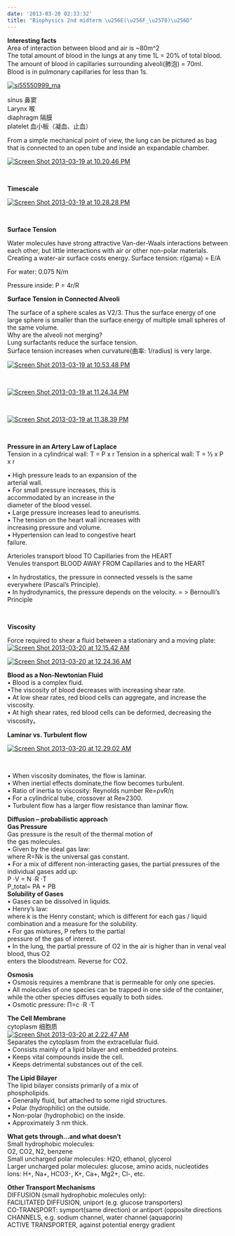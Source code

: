 ```yaml
---
date: '2013-03-20 02:33:32'
title: "Biophysics 2nd midterm \u256E(\u256F_\u2570)\u256D"
---
```


**Interesting facts**  
 Area of interaction between blood and air is ~80m^2  
 The total amount of blood in the lungs at any time 1L = 20% of total blood.  
 The amount of blood in capillaries surrounding alveoli(肺泡) = 70ml.  
 Blood is in pulmonary capillaries for less than 1s.

[![si55550999_ma](/content/images/uploads/2013/03/si55550999_ma-300x236.jpg)](/content/images/uploads/2013/03/si55550999_ma.jpg)

sinus 鼻窦  
 Larynx 喉  
 diaphragm 隔膜  
 platelet 血小板（凝血、止血）

From a simple mechanical point of view, the lung can be pictured as bag that is connected to an open tube and inside an expandable chamber.

[![Screen Shot 2013-03-19 at 10.20.46 PM](/content/images/uploads/2013/03/Screen-Shot-2013-03-19-at-10.20.46-PM-300x191.png)](/content/images/uploads/2013/03/Screen-Shot-2013-03-19-at-10.20.46-PM.png)

 

**Timescale**

[![Screen Shot 2013-03-19 at 10.28.28 PM](/content/images/uploads/2013/03/Screen-Shot-2013-03-19-at-10.28.28-PM-300x218.png)](/content/images/uploads/2013/03/Screen-Shot-2013-03-19-at-10.28.28-PM.png)

 

**Surface Tension**

Water molecules have strong attractive Van-der-Waals interactions between each other, but little interactions with air or other non-polar materials. Creating a water-air surface costs energy. Surface tension: r(gama) = E/A

For water: 0.075 N/m

Pressure inside: P = 4r/R

**Surface Tension in Connected Alveoli**

The surface of a sphere scales as V2/3. Thus the surface energy of one large sphere is smaller than the surface energy of multiple small spheres of the same volume.  
 Why are the alveoli not merging?  
 Lung surfactants reduce the surface tension.  
 Surface tension increases when curvature(曲率: 1/radius) is very large.

[![Screen Shot 2013-03-19 at 10.53.48 PM](/content/images/uploads/2013/03/Screen-Shot-2013-03-19-at-10.53.48-PM-300x209.png)](/content/images/uploads/2013/03/Screen-Shot-2013-03-19-at-10.53.48-PM.png)

 

[![Screen Shot 2013-03-19 at 11.24.34 PM](/content/images/uploads/2013/03/Screen-Shot-2013-03-19-at-11.24.34-PM-300x204.png)](/content/images/uploads/2013/03/Screen-Shot-2013-03-19-at-11.24.34-PM.png)

 

[![Screen Shot 2013-03-19 at 11.38.39 PM](/content/images/uploads/2013/03/Screen-Shot-2013-03-19-at-11.38.39-PM-300x200.png)](/content/images/uploads/2013/03/Screen-Shot-2013-03-19-at-11.38.39-PM.png)

 

**Pressure in an Artery Law of Laplace**  
 Tension in a cylindrical wall: T = P x r Tension in a spherical wall: T = ½ x P x r

• High pressure leads to an expansion of the  
 arterial wall.  
 • For small pressure increases, this is  
 accommodated by an increase in the  
 diameter of the blood vessel.  
 • Large pressure increases lead to aneurisms.  
 • The tension on the heart wall increases with  
 increasing pressure and volume.  
 • Hypertension can lead to congestive heart  
 failure.

Arterioles transport blood TO Capillaries from the HEART  
 Venules transport BLOOD AWAY FROM Capillaries and to the HEART

• In hydrostatics, the pressure in connected vessels is the same everywhere (Pascal’s Principle).  
 • In hydrodynamics, the pressure depends on the velocity. = > Bernoulli’s Principle

 

**Viscosity**

Force required to shear a fluid between a stationary and a moving plate:  
[![Screen Shot 2013-03-20 at 12.15.42 AM](/content/images/uploads/2013/03/Screen-Shot-2013-03-20-at-12.15.42-AM-300x138.png)](/content/images/uploads/2013/03/Screen-Shot-2013-03-20-at-12.15.42-AM.png)

[![Screen Shot 2013-03-20 at 12.24.36 AM](/content/images/uploads/2013/03/Screen-Shot-2013-03-20-at-12.24.36-AM-300x186.png)](/content/images/uploads/2013/03/Screen-Shot-2013-03-20-at-12.24.36-AM.png)

**Blood as a Non-Newtonian Fluid**  
 • Blood is a complex fluid.  
 •The viscosity of blood decreases with increasing shear rate.  
 • At low shear rates, red blood cells can aggregate, and increase the viscosity.  
 • At high shear rates, red blood cells can be deformed, decreasing the viscosity。

**Laminar vs. Turbulent flow**

[![Screen Shot 2013-03-20 at 12.29.02 AM](/content/images/uploads/2013/03/Screen-Shot-2013-03-20-at-12.29.02-AM-300x77.png)](/content/images/uploads/2013/03/Screen-Shot-2013-03-20-at-12.29.02-AM.png)

 

• When viscosity dominates, the flow is laminar.  
 • When inertial effects dominate,the flow becomes turbulent.  
 • Ratio of inertia to viscosity: Reynolds number Re=ρvR/η  
 • For a cylindrical tube, crossover at Re≈2300.  
 • Turbulent flow has a larger flow resistance than laminar flow.

**Diffusion – probabilistic approach**  
**Gas Pressure**  
 Gas pressure is the result of the thermal motion of  
 the gas molecules.  
 • Given by the ideal gas law:  
 where R=Nk is the universal gas constant.  
 • For a mix of different non-interacting gases, the partial pressures of the individual gases add up:  
 P ⋅V = N ⋅R ⋅T  
 P_total= PA + PB  
**Solubility of Gases**  
 • Gases can be dissolved in liquids.  
 • Henry’s law:  
 where k is the Henry constant; which is different for each gas / liquid combination and a measure for the solubility.  
 • For gas mixtures, P refers to the partial  
 pressure of the gas of interest.  
 • In the lung, the partial pressure of O2 in the air is higher than in venal veal blood, thus O2  
 enters the bloodstream. Reverse for CO2.

**Osmosis**  
 • Osmosis requires a membrane that is permeable for only one species.  
 • All molecules of one species can be trapped in one side of the container, while the other species diffuses equally to both sides.  
 • Osmotic pressure: Π=c ⋅R ⋅T

**The Cell Membrane**  
 cytoplasm 细胞质  
[![Screen Shot 2013-03-20 at 2.22.47 AM](/content/images/uploads/2013/03/Screen-Shot-2013-03-20-at-2.22.47-AM-300x121.png)](/content/images/uploads/2013/03/Screen-Shot-2013-03-20-at-2.22.47-AM.png)  
 Separates the cytoplasm from the extracellular fluid.  
 • Consists mainly of a lipid bilayer and embedded proteins.  
 • Keeps vital compounds inside the cell.  
 • Keeps detrimental substances out of the cell.

**The Lipid Bilayer**  
 The lipid bilayer consists primarily of a mix of  
 phospholipids.  
 • Generally fluid, but attached to some rigid structures.  
 • Polar (hydrophilic) on the outside.  
 • Non-polar (hydrophobic) on the inside.  
 • Approximately 3 nm thick.

**What gets through…and what doesn’t**  
 Small hydrophobic molecules:  
 O2, CO2, N2, benzene  
 Small uncharged polar molecules: H2O, ethanol, glycerol  
 Larger uncharged polar molecules: glucose, amino acids, nucleotides  
 Ions: H+, Na+, HCO3-, K+, Ca+, Mg2+, Cl-, etc.

**Other Transport Mechanisms**  
 DIFFUSION (small hydrophobic molecules only):  
 FACILITATED DIFFUSION, uniport (e.g. glucose transporters)  
 CO-TRANSPORT: symport(same direction) or antiport (opposite directions  
 CHANNELS, e.g. sodium channel, water channel (aquaporin)  
 ACTIVE TRANSPORTER, against potential energy gradient


